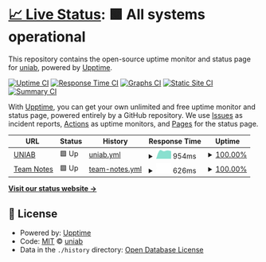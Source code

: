 # [📈 Live Status](https://uniab.github.io/upptime): <!--live status--> **🟩 All systems operational**

This repository contains the open-source uptime monitor and status page for [uniab](https://uniab.github.io/upptime), powered by [Upptime](https://github.com/upptime/upptime).

[![Uptime CI](https://github.com/uniab/upptime/workflows/Uptime%20CI/badge.svg)](https://github.com/uniab/upptime/actions?query=workflow%3A%22Uptime+CI%22)
[![Response Time CI](https://github.com/uniab/upptime/workflows/Response%20Time%20CI/badge.svg)](https://github.com/uniab/upptime/actions?query=workflow%3A%22Response+Time+CI%22)
[![Graphs CI](https://github.com/uniab/upptime/workflows/Graphs%20CI/badge.svg)](https://github.com/uniab/upptime/actions?query=workflow%3A%22Graphs+CI%22)
[![Static Site CI](https://github.com/uniab/upptime/workflows/Static%20Site%20CI/badge.svg)](https://github.com/uniab/upptime/actions?query=workflow%3A%22Static+Site+CI%22)
[![Summary CI](https://github.com/uniab/upptime/workflows/Summary%20CI/badge.svg)](https://github.com/uniab/upptime/actions?query=workflow%3A%22Summary+CI%22)

With [Upptime](https://upptime.js.org), you can get your own unlimited and free uptime monitor and status page, powered entirely by a GitHub repository. We use [Issues](https://github.com/uniab/upptime/issues) as incident reports, [Actions](https://github.com/uniab/upptime/actions) as uptime monitors, and [Pages](https://uniab.github.io/upptime) for the status page.

<!--start: status pages-->
<!-- This summary is generated by Upptime (https://github.com/upptime/upptime) -->
<!-- Do not edit this manually, your changes will be overwritten -->
<!-- prettier-ignore -->
| URL | Status | History | Response Time | Uptime |
| --- | ------ | ------- | ------------- | ------ |
| <img alt="" src="https://favicons.githubusercontent.com/uniab.com" height="13"> [UNIAB](https://uniab.com) | 🟩 Up | [uniab.yml](https://github.com/uniab/uptime/commits/HEAD/history/uniab.yml) | <details><summary><img alt="Response time graph" src="./graphs/uniab/response-time-week.png" height="20"> 954ms</summary><br><a href="https://uniab.github.io/uptime/history/uniab"><img alt="Response time 954" src="https://img.shields.io/endpoint?url=https%3A%2F%2Fraw.githubusercontent.com%2Funiab%2Fuptime%2FHEAD%2Fapi%2Funiab%2Fresponse-time.json"></a><br><a href="https://uniab.github.io/uptime/history/uniab"><img alt="24-hour response time 954" src="https://img.shields.io/endpoint?url=https%3A%2F%2Fraw.githubusercontent.com%2Funiab%2Fuptime%2FHEAD%2Fapi%2Funiab%2Fresponse-time-day.json"></a><br><a href="https://uniab.github.io/uptime/history/uniab"><img alt="7-day response time 954" src="https://img.shields.io/endpoint?url=https%3A%2F%2Fraw.githubusercontent.com%2Funiab%2Fuptime%2FHEAD%2Fapi%2Funiab%2Fresponse-time-week.json"></a><br><a href="https://uniab.github.io/uptime/history/uniab"><img alt="30-day response time 954" src="https://img.shields.io/endpoint?url=https%3A%2F%2Fraw.githubusercontent.com%2Funiab%2Fuptime%2FHEAD%2Fapi%2Funiab%2Fresponse-time-month.json"></a><br><a href="https://uniab.github.io/uptime/history/uniab"><img alt="1-year response time 954" src="https://img.shields.io/endpoint?url=https%3A%2F%2Fraw.githubusercontent.com%2Funiab%2Fuptime%2FHEAD%2Fapi%2Funiab%2Fresponse-time-year.json"></a></details> | <details><summary><a href="https://uniab.github.io/uptime/history/uniab">100.00%</a></summary><a href="https://uniab.github.io/uptime/history/uniab"><img alt="All-time uptime 100.00%" src="https://img.shields.io/endpoint?url=https%3A%2F%2Fraw.githubusercontent.com%2Funiab%2Fuptime%2FHEAD%2Fapi%2Funiab%2Fuptime.json"></a><br><a href="https://uniab.github.io/uptime/history/uniab"><img alt="24-hour uptime 100.00%" src="https://img.shields.io/endpoint?url=https%3A%2F%2Fraw.githubusercontent.com%2Funiab%2Fuptime%2FHEAD%2Fapi%2Funiab%2Fuptime-day.json"></a><br><a href="https://uniab.github.io/uptime/history/uniab"><img alt="7-day uptime 100.00%" src="https://img.shields.io/endpoint?url=https%3A%2F%2Fraw.githubusercontent.com%2Funiab%2Fuptime%2FHEAD%2Fapi%2Funiab%2Fuptime-week.json"></a><br><a href="https://uniab.github.io/uptime/history/uniab"><img alt="30-day uptime 100.00%" src="https://img.shields.io/endpoint?url=https%3A%2F%2Fraw.githubusercontent.com%2Funiab%2Fuptime%2FHEAD%2Fapi%2Funiab%2Fuptime-month.json"></a><br><a href="https://uniab.github.io/uptime/history/uniab"><img alt="1-year uptime 100.00%" src="https://img.shields.io/endpoint?url=https%3A%2F%2Fraw.githubusercontent.com%2Funiab%2Fuptime%2FHEAD%2Fapi%2Funiab%2Fuptime-year.json"></a></details>
| <img alt="" src="https://favicons.githubusercontent.com/team.uniab.com" height="13"> [Team Notes](https://team.uniab.com) | 🟩 Up | [team-notes.yml](https://github.com/uniab/uptime/commits/HEAD/history/team-notes.yml) | <details><summary><img alt="Response time graph" src="./graphs/team-notes/response-time-week.png" height="20"> 626ms</summary><br><a href="https://uniab.github.io/uptime/history/team-notes"><img alt="Response time 626" src="https://img.shields.io/endpoint?url=https%3A%2F%2Fraw.githubusercontent.com%2Funiab%2Fuptime%2FHEAD%2Fapi%2Fteam-notes%2Fresponse-time.json"></a><br><a href="https://uniab.github.io/uptime/history/team-notes"><img alt="24-hour response time 626" src="https://img.shields.io/endpoint?url=https%3A%2F%2Fraw.githubusercontent.com%2Funiab%2Fuptime%2FHEAD%2Fapi%2Fteam-notes%2Fresponse-time-day.json"></a><br><a href="https://uniab.github.io/uptime/history/team-notes"><img alt="7-day response time 626" src="https://img.shields.io/endpoint?url=https%3A%2F%2Fraw.githubusercontent.com%2Funiab%2Fuptime%2FHEAD%2Fapi%2Fteam-notes%2Fresponse-time-week.json"></a><br><a href="https://uniab.github.io/uptime/history/team-notes"><img alt="30-day response time 626" src="https://img.shields.io/endpoint?url=https%3A%2F%2Fraw.githubusercontent.com%2Funiab%2Fuptime%2FHEAD%2Fapi%2Fteam-notes%2Fresponse-time-month.json"></a><br><a href="https://uniab.github.io/uptime/history/team-notes"><img alt="1-year response time 626" src="https://img.shields.io/endpoint?url=https%3A%2F%2Fraw.githubusercontent.com%2Funiab%2Fuptime%2FHEAD%2Fapi%2Fteam-notes%2Fresponse-time-year.json"></a></details> | <details><summary><a href="https://uniab.github.io/uptime/history/team-notes">100.00%</a></summary><a href="https://uniab.github.io/uptime/history/team-notes"><img alt="All-time uptime 100.00%" src="https://img.shields.io/endpoint?url=https%3A%2F%2Fraw.githubusercontent.com%2Funiab%2Fuptime%2FHEAD%2Fapi%2Fteam-notes%2Fuptime.json"></a><br><a href="https://uniab.github.io/uptime/history/team-notes"><img alt="24-hour uptime 100.00%" src="https://img.shields.io/endpoint?url=https%3A%2F%2Fraw.githubusercontent.com%2Funiab%2Fuptime%2FHEAD%2Fapi%2Fteam-notes%2Fuptime-day.json"></a><br><a href="https://uniab.github.io/uptime/history/team-notes"><img alt="7-day uptime 100.00%" src="https://img.shields.io/endpoint?url=https%3A%2F%2Fraw.githubusercontent.com%2Funiab%2Fuptime%2FHEAD%2Fapi%2Fteam-notes%2Fuptime-week.json"></a><br><a href="https://uniab.github.io/uptime/history/team-notes"><img alt="30-day uptime 100.00%" src="https://img.shields.io/endpoint?url=https%3A%2F%2Fraw.githubusercontent.com%2Funiab%2Fuptime%2FHEAD%2Fapi%2Fteam-notes%2Fuptime-month.json"></a><br><a href="https://uniab.github.io/uptime/history/team-notes"><img alt="1-year uptime 100.00%" src="https://img.shields.io/endpoint?url=https%3A%2F%2Fraw.githubusercontent.com%2Funiab%2Fuptime%2FHEAD%2Fapi%2Fteam-notes%2Fuptime-year.json"></a></details>

<!--end: status pages-->

[**Visit our status website →**](https://uniab.github.io/upptime)

## 📄 License

- Powered by: [Upptime](https://github.com/upptime/upptime)
- Code: [MIT](./LICENSE) © [uniab](https://uniab.github.io/upptime)
- Data in the `./history` directory: [Open Database License](https://opendatacommons.org/licenses/odbl/1-0/)
